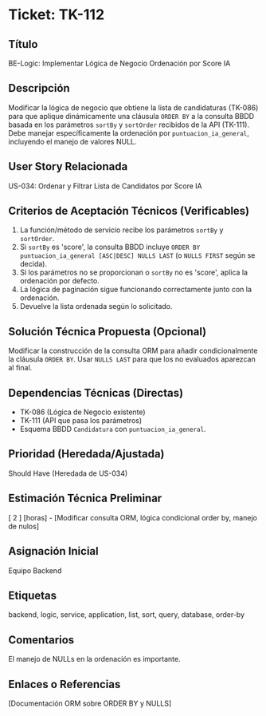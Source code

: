 # Ticket: TK-112

## Título
BE-Logic: Implementar Lógica de Negocio Ordenación por Score IA

## Descripción
Modificar la lógica de negocio que obtiene la lista de candidaturas (TK-086) para que aplique dinámicamente una cláusula `ORDER BY` a la consulta BBDD basada en los parámetros `sortBy` y `sortOrder` recibidos de la API (TK-111). Debe manejar específicamente la ordenación por `puntuacion_ia_general`, incluyendo el manejo de valores NULL.

## User Story Relacionada
US-034: Ordenar y Filtrar Lista de Candidatos por Score IA

## Criterios de Aceptación Técnicos (Verificables)
1.  La función/método de servicio recibe los parámetros `sortBy` y `sortOrder`.
2.  Si `sortBy` es 'score', la consulta BBDD incluye `ORDER BY puntuacion_ia_general [ASC|DESC] NULLS LAST` (o `NULLS FIRST` según se decida).
3.  Si los parámetros no se proporcionan o `sortBy` no es 'score', aplica la ordenación por defecto.
4.  La lógica de paginación sigue funcionando correctamente junto con la ordenación.
5.  Devuelve la lista ordenada según lo solicitado.

## Solución Técnica Propuesta (Opcional)
Modificar la construcción de la consulta ORM para añadir condicionalmente la cláusula `ORDER BY`. Usar `NULLS LAST` para que los no evaluados aparezcan al final.

## Dependencias Técnicas (Directas)
* TK-086 (Lógica de Negocio existente)
* TK-111 (API que pasa los parámetros)
* Esquema BBDD `Candidatura` con `puntuacion_ia_general`.

## Prioridad (Heredada/Ajustada)
Should Have (Heredada de US-034)

## Estimación Técnica Preliminar
[ 2 ] [horas] - [Modificar consulta ORM, lógica condicional order by, manejo de nulos]

## Asignación Inicial
Equipo Backend

## Etiquetas
backend, logic, service, application, list, sort, query, database, order-by

## Comentarios
El manejo de NULLs en la ordenación es importante.

## Enlaces o Referencias
[Documentación ORM sobre ORDER BY y NULLS]